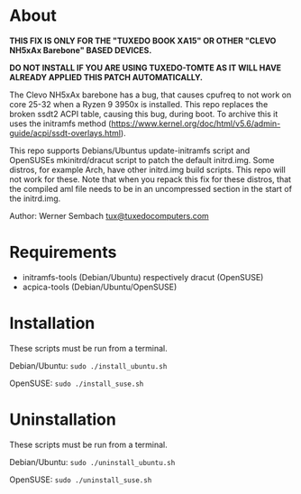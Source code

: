 # About
**THIS FIX IS ONLY FOR THE "TUXEDO BOOK XA15" OR OTHER "CLEVO NH5xAx Barebone" BASED DEVICES.**

**DO NOT INSTALL IF YOU ARE USING TUXEDO-TOMTE AS IT WILL HAVE ALREADY APPLIED THIS PATCH AUTOMATICALLY.**

The Clevo NH5xAx barebone has a bug, that causes cpufreq to not work on core 25-32 when a Ryzen 9 3950x is installed. This repo replaces the broken ssdt2 ACPI table, causing this bug, during boot. To archive this it uses the initramfs method (https://www.kernel.org/doc/html/v5.6/admin-guide/acpi/ssdt-overlays.html).

This repo supports Debians/Ubuntus update-initramfs script and OpenSUSEs mkinitrd/dracut script to patch the default initrd.img. Some distros, for example Arch, have other initrd.img build scripts. This repo will not work for these. Note that when you repack this fix for these distros, that the compiled aml file needs to be in an uncompressed section in the start of the initrd.img.

Author: Werner Sembach <tux@tuxedocomputers.com>

# Requirements
- initramfs-tools (Debian/Ubuntu) respectively dracut (OpenSUSE)
- acpica-tools (Debian/Ubuntu/OpenSUSE)

# Installation
These scripts must be run from a terminal.

Debian/Ubuntu: `sudo ./install_ubuntu.sh`

OpenSUSE: `sudo ./install_suse.sh`

# Uninstallation
These scripts must be run from a terminal.

Debian/Ubuntu: `sudo ./uninstall_ubuntu.sh`

OpenSUSE: `sudo ./uninstall_suse.sh`
